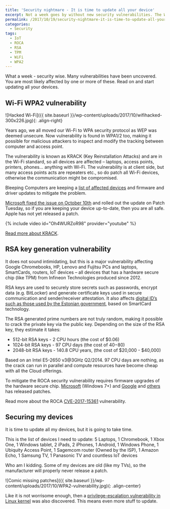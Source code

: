 ```yaml
---
title: 'Security nightmare - It is time to update all your device'
excerpt: Not a week goes by without new security vulnerabilities. The Wi-Fi vulnerability KRACK and the security chip vulnerability ROCA are some of the more severe ones, as they affect almost all devices.
permalink: /2017/10/19/security-nightmare-it-is-time-to-update-all-your-device/
categories:
  - Security
tags:
  - IoT
  - ROCA
  - RSA
  - TPM
  - WiFi
  - WPA2
---
```

What a week - security wise. Many vulnerabilities have been uncovered. You are most likely affected by one or more of these. Read on and start updating all your devices.

## Wi-Fi WPA2 vulnerability

![Hacked Wi-Fi]({{ site.baseurl }}/wp-content/uploads/2017/10/wifihacked-300x226.jpg){: .align-right}

Years ago, we all moved our Wi-Fi to WPA security protocol as WEP was deemed unsecure. Now vulnerability is found in WPA1/2 too, making it possible for malicious attackers to inspect and modify the tracking between computer and access point.

The vulnerability is known as KRACK (Key Reinstallation Attacks) and are in the Wi-Fi standard, so all devices are affected – laptops, access points, printers, phones… anything with Wi-Fi. The vulnerability is at client side, but many access points acts are repeaters etc., so do patch all Wi-Fi devices, otherwise the communication might be compromised.

Bleeping Computers are keeping a [list of affected devices](https://www.bleepingcomputer.com/news/security/list-of-firmware-and-driver-updates-for-krack-wpa2-vulnerability/) and firmware and driver updates to mitigate the problem.

[Microsoft fixed the issue on October 10th](https://portal.msrc.microsoft.com/en-US/security-guidance/advisory/CVE-2017-13080) and rolled out the update on Patch Tuesday, so if you are keeping your device up-to-date, then you are all safe. Apple has not yet released a patch.

{% include video id="Oh4WURZoR98" provider="youtube" %}

[Read more about KRACK](https://www.krackattacks.com/).

## RSA key generation vulnerability

It does not sound intimidating, but this is a major vulnerability affecting Google Chromebooks, HP, Lenovo and Fujitsu PCs and laptops, SmartCards, routers, IoT devices – all devices that has a hardware secure chip (like TPM) from Infineon Technologies produced since 2012.

RSA keys are used to securely store secrets such as passwords, encrypt data (e.g. BitLocker) and generate certificate keys used in secure communication and sender/receiver attestation. It also affects [digital ID’s such as those used by the Estonian government](https://arstechnica.com/information-technology/2017/10/crypto-failure-cripples-millions-of-high-security-keys-750k-estonian-ids/), based on SmartCard technology.

The RSA generated prime numbers are not truly random, making it possible to crack the private key via the public key. Depending on the size of the RSA key, they estimate it takes:

* 512-bit RSA keys - 2 CPU hours (the cost of $0.06)
* 1024-bit RSA keys - 97 CPU days (the cost of $40-$80)
* 2048-bit RSA keys - 140.8 CPU years, (the cost of $20,000 - $40,000)

Based on an Intel E5-2650 v3@3GHz Q2/2014. 97 CPU days are nothing, as the crack can run in parallel and compute resources have become cheap with all the Cloud offerings.

To mitigate the ROCA security vulnerability requires firmware upgrades of the hardware secure chip. [Microsoft](https://portal.msrc.microsoft.com/en-US/security-guidance/advisory/CVE-2017-13080) (Windows 7+) and [Google](https://sites.google.com/a/chromium.org/dev/chromium-os/tpm_firmware_update) and [others](https://char.gd/blog/2017/wifi-has-been-broken-heres-the-companies-that-have-already-fixed-it) has released patches.

Read more about the ROCA [CVE-2017-15361](http://cve.mitre.org/cgi-bin/cvename.cgi?name=CVE-2017-15361) vulnerability.

## Securing my devices

It is time to update all my devices, but it is going to take time.

This is the list of devices I need to update: 5 Laptops, 1 Chromebook, 1 Xbox One, 1 Windows tablet, 2 iPads, 2 iPhones, 1 Android, 1 Windows Phone, 1 Ubiquity Access Point, 1 Sagemcom router (Owned by the ISP), 1 Amazon Echo, 1 Samsung TV, 1 Panasonic TV and countless IoT devices

Who am I kidding. Some of my devices are old (like my TVs), so the manufacturer will properly never release a patch.

![Comic missing patches]({{ site.baseurl }}/wp-content/uploads/2017/10/WPA2-vulnerability.jpg){: .align-center}

Like it is not worrisome enough, then a [privilege-escalation vulnerability in Linux kernel](https://thehackernews.com/2017/10/linux-privilege-escalation.html) was also discovered. This means even more stuff to update.
